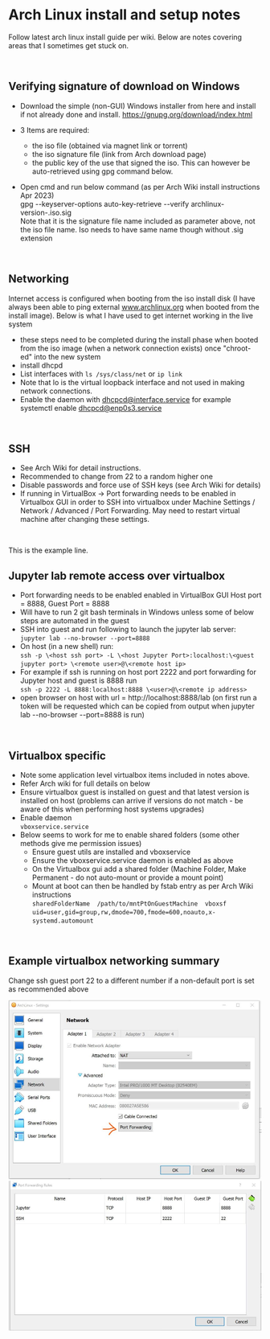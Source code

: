 # Arch Linux install and setup notes

Follow latest arch linux install guide per wiki.  Below are notes covering areas that I sometimes get stuck on.

<br>

## Verifying signature of download on Windows
- Download the simple (non-GUI) Windows installer from here and install if not already done and install.  https://gnupg.org/download/index.html

 - 3 Items are required:
    - the iso file (obtained via magnet link or torrent)
    - the iso signature file (link from Arch download page)
    - the public key of the use that signed the iso. This can however be auto-retrieved using gpg command below. 

 - Open cmd and run below command (as per Arch Wiki install instructions Apr 2023) <br>
  gpg --keyserver-options auto-key-retrieve --verify archlinux-version-<blah>.iso.sig <br>
  Note that it is the signature file name included as parameter above, not the iso file name.  Iso needs to have same name though without .sig extension

<br>

## Networking

Internet access is configured when booting from the iso install disk (I have always been able to ping external www.archlinux.org when booted from the install image).  Below is what I have used to get internet working in the live system
 - these steps need to be completed during the install phase when booted from the iso image (when a network connection exists) once "chroot-ed" into the new system
 - install dhcpd
 - List interfaces with `ls /sys/class/net` or  `ip link`
- Note that lo is the virtual loopback interface and not used in making network connections.
- Enable the daemon with  dhcpcd@interface.service for example systemctl enable dhcpcd@enp0s3.service

<br>


## SSH
 - See Arch Wiki for detail instructions.
 - Recommended to change from 22 to a random higher one
 - Disable passwords and force use of SSH keys (see Arch Wiki for details)
 - If running in VirtualBox -> Port forwarding needs to be enabled in Virtualbox GUI in order to SSH into virtualbox under Machine Settings / Network / Advanced / Port Forwarding.  May need to restart virtual machine after changing these settings.

<br>

This is the example line.



## Jupyter lab remote access over virtualbox
 - Port forwarding needs to be enabled enabled in VirtualBox GUI Host port  = 8888, Guest Port = 8888
 - Will have to run 2 git bash terminals in Windows unless some of below steps are automated in the guest
 - SSH into guest and run following to launch the jupyter lab server:  
 `jupyter lab --no-browser --port=8888`
 - On host (in a new shell) run:   
 `ssh -p \<host ssh port> -L \<host Jupyter Port>:localhost:\<guest jupyter port> \<remote user>@\<remote host ip>`
  - For example if ssh is running on host port 2222 and port forwarding for Jupyter host and guest is 8888 run  
  `ssh -p 2222 -L 8888:localhost:8888 \<user>@\<remote ip address>`
 - open browser on host with url = http://localhost:8888/lab  (on first run a token will be requested which can be copied from output when jupyter lab --no-browser --port=8888 is run)  


<br>

## Virtualbox specific
 - Note some application level virtualbox items included in notes above.
 - Refer Arch wiki for full details on below
 - Ensure virtualbox guest is installed on guest and that latest version is installed on host (problems can arrive if versions do not match - be aware of this when performing host systems upgrades)
  - Enable daemon  
  `vboxservice.service`
  - Below seems to work for me to enable shared folders (some other methods give me permission issues)
      - Ensure guest utils are installed and vboxservice 
      - Ensure the vboxservice.service daemon is enabled as above
      - On the Virtualbox gui add a shared folder (Machine Folder, Make Permanent - do not auto-mount or provide a mount point)
       - Mount at boot can then be handled by fstab entry as per Arch Wiki instructions  
       `sharedFolderName  /path/to/mntPtOnGuestMachine  vboxsf  uid=user,gid=group,rw,dmode=700,fmode=600,noauto,x-systemd.automount`



> 
<br>


## Example virtualbox networking summary
Change ssh guest port 22 to a different number if a non-default port is set as recommended above

<img src="./EmbeddedImages/VirtualBoxNetworking.JPG" width=700>
<img src="./EmbeddedImages/VirtualBoxPortForwarding.JPG" width=700>

